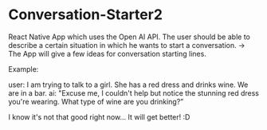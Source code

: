 # Conversation-Starter2
  React Native App which uses the Open AI API. The user should be able to describe a certain situation in which he wants to start a conversation. -> The App will give a few ideas for conversation starting lines.

Example:

user: I am trying to talk to a girl. She has a red dress and drinks wine. We are in a bar. ai: "Excuse me, I couldn't help but notice the stunning red dress you're wearing. What type of wine are you drinking?”

I know it's not that good right now... It will get better! :D